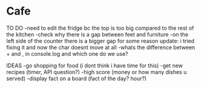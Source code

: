 # Cafe

TO DO
-need to edit the fridge bc the top is too big compared to the rest of the kitchen
-check why there is a gap between feet and furniture
    -on the left side of the counter there is a bigger gap for some reason
    update: i tried fixing it and now the char doesnt move at all
-whats the difference between + and , in console.log and which one do we use?

IDEAS
-go shopping for food (i dont think i have time for this)
-get new recipes (timer, API question?)
-high score (money or how many dishes u served)
-display fact on a board (fact of the day? hour?)